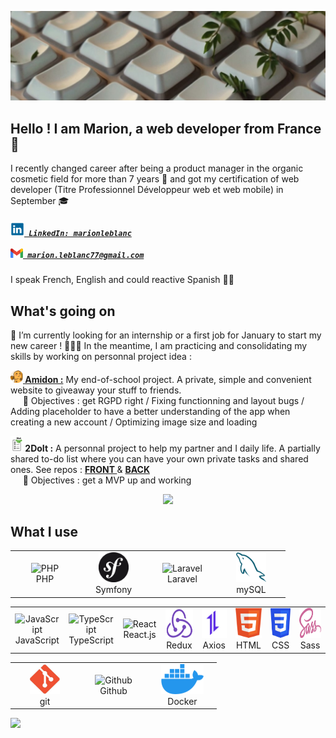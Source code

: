 ![Cover](https://github.com/MarionLeblanc77/MarionLeblanc77/blob/main/img/landscape1.jpg)

## Hello ! I am Marion, a web developer from France 🥐 

I recently changed career after being a product manager in the organic cosmetic field for more than 7 years 💄 and got my certification of web developer (Titre Professionnel Développeur web et web mobile) in September 🎓
 <h5> 
   <code><a href="https://www.linkedin.com/in/marionleblanc/" title="LinkedIn Profile"><img width="22" src="img/linkedin_logo.png"> LinkedIn: marionleblanc</a></code>
   <br/><br/>
   <code><a href="mailto:marion.leblanc77@gmail.com/" title="Gmail addres"><img width="20" src="img/gmail_logo.png"> marion.leblanc77@gmail.com</a></code>
 </h5>

 I speak French, English and could reactive Spanish 💃🏻

## What's going on

🔭 I’m currently looking for an internship or a first job for January to start my new career !
👩🏻‍💻 In the meantime, I am practicing and consolidating my skills by working on personnal project idea : 

  <a href="https://amidonapp.dev-me.fr/" title="Amidon"><img width="20" src="img/amidon_logo_icon.png"><strong> Amidon :</strong></a>  My end-of-school project. A private, simple and convenient website to giveaway your stuff to friends. <br/>
    &nbsp;&nbsp;&nbsp;&nbsp;&nbsp;🎯 Objectives : get RGPD right / Fixing functionning and layout bugs / Adding placeholder to have a better understanding of the app when creating a new account / Optimizing image size and loading

  <img width="20" src="img/2DoIt_logo.png"><strong> 2DoIt :</strong> A personnal project to help my partner and I daily life. A partially shared to-do list where you can have your own private tasks and shared ones. See repos : <a href="https://github.com/MarionLeblanc77/2DoIt_front" title="2DoIt Front"><strong> FRONT </strong></a> & <a href="https://github.com/MarionLeblanc77/2DoIt_back" title="2DoIt Back"><strong> BACK </strong></a><br/>
    &nbsp;&nbsp;&nbsp;&nbsp;&nbsp;🎯 Objectives : get a MVP up and working

<div align="center">
 <img src="https://github-readme-streak-stats.herokuapp.com/?user=MarionLeblanc77&theme=default&hide_border=true">
</div>

## What I use
 
<table>
  <tr>
    <td align="center" width="96">
        <img src="https://upload.wikimedia.org/wikipedia/commons/2/27/PHP-logo.svg" height="48" alt="PHP" />
      <br>PHP
    </td>
    <td align="center" width="96">
        <img src="img/symfony_logo.jpg" height="48" alt="Symfony" />
      <br>Symfony
    </td>
        <td align="center" width="96">
        <img src="https://upload.wikimedia.org/wikipedia/commons/9/9a/Laravel.svg"  height="48" alt="Laravel" />
      <br>Laravel
    </td>
        <td align="center" width="96">
        <img src="img/mysql_logo.png"  height="48" alt="mySQL" />
      <br>mySQL
    </td>
  </tr>
  </table>
  
  <table>
  <tr>
    <td align="center" width="96">
        <img src="https://upload.wikimedia.org/wikipedia/commons/6/6a/JavaScript-logo.png"  height="48" alt="JavaScript" />
      <br>JavaScript
    </td>
    <td align="center" width="96">
        <img src="https://upload.wikimedia.org/wikipedia/commons/f/f5/Typescript.svg"  height="48" alt="TypeScript" />
      <br>TypeScript
    </td>
        <td align="center" width="96">
        <img src="https://upload.wikimedia.org/wikipedia/commons/3/30/React_Logo_SVG.svg"  height="48" alt="React" />
      <br>React.js
    </td>
        <td align="center" width="96">
        <img src="img/redux_logo.png" height="48" alt="Redux" />
      <br>Redux
    </td>
        <td align="center" width="96">
        <img src="img/axios_logo.png"  height="48" alt="Axios"  />
      <br>Axios
    </td>
        <td align="center" width="96">
        <img src="img/html_logo.png" height="48" alt="HTML" />
      <br>HTML
    </td>
        <td align="center" width="96">
        <img src="img/css_logo.jpg" height="48" alt="CSS" />
      <br>CSS
    </td>
        <td align="center" width="96">
        <img src="img/sass_logo.png" height="48" alt="Sass" />
      <br>Sass
    </td>
  </tr>
</table>

<table>
  <tr>
    <td align="center" width="96">
        <img src="img/git_logo.jpg"  height="48" alt="git" />
      <br>git
    </td>
    <td align="center" width="96">
        <img src="https://upload.wikimedia.org/wikipedia/commons/c/c2/GitHub_Invertocat_Logo.svg" height="48" alt="Github" />
      <br>Github
    </td>
        <td align="center" width="96">
        <img src="img/docker_logo.png"height="48" alt="Docker" />
      <br>Docker
    </td>
  </tr>
  </table>

   <img src="https://github-readme-stats.vercel.app/api/top-langs/?username=MarionLeblanc77&theme=swift&hide_border=true&include_all_commits=true&count_private=true&layout=compact">

